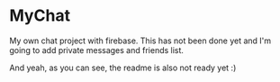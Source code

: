 # MyChat
My own chat project with firebase. This has not been done yet and I'm going to add private messages and friends list.

And yeah, as you can see, the readme is also not ready yet :)
